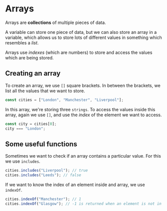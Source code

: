 # Arrays

Arrays are **collections** of multiple pieces of data.

A variable can store one piece of data, but we can also store an array in a variable, which allows us to store lots of different values in something which resembles a _list_.

Arrays use _indexes_ (which are numbers) to store and access the values which are being stored.

## Creating an array

To create an array, we use `[]` square brackets. In between the brackets, we list all the values that we want to store.

```javascript
const cities = ["London", "Manchester", "Liverpool"];
```

In this array, we're storing three `strings`. To access the values inside this array, again we use `[]`, and use the _index_ of the element we want to access.

```javascript
const city = cities[0];
city === "London";
```

## Some useful functions

Sometimes we want to check if an array contains a particular value. For this we use `includes`.

```javascript
cities.includes("Liverpool"); // true
cities.includes("Leeds"); // false
```

If we want to know the index of an element inside and array, we use `indexOf`.

```javascript
cities.indexOf("Manchester"); // 1
cities.indexOf("Glasgow"); // -1 is returned when an element is not in the array
```
